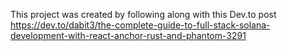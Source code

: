 This project was created by following along with this Dev.to post
https://dev.to/dabit3/the-complete-guide-to-full-stack-solana-development-with-react-anchor-rust-and-phantom-3291
